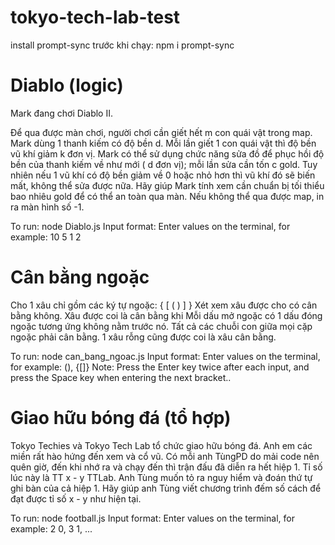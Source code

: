 # tokyo-tech-lab-test
install prompt-sync trước khi chạy:  npm i prompt-sync

# Diablo (logic)
Mark đang chơi Diablo II.

Để qua được màn chơi, người chơi cần giết hết m con quái vật trong map. Mark dùng 1 thanh kiếm có độ bền d. Mỗi lần giết 1 con quái vật thì độ bền vũ khí giảm k đơn vị. Mark có thể sử dụng chức năng sửa đồ để phục hồi độ bền của thanh kiếm về như mới ( d đơn vị); mỗi lần sửa cần tốn c gold. Tuy nhiên nếu 1 vũ khí có độ bền giảm về 0 hoặc nhỏ hơn thì vũ khí đó sẽ biến mất, không thể sửa được nữa.
Hãy giúp Mark tính xem cần chuẩn bị tối thiểu bao nhiêu gold để có thể an toàn qua màn. Nếu không thể qua được map, in ra màn hình số -1.

To run: node Diablo.js
Input format: Enter values on the terminal, for example: 10 5 1 2

# Cân bằng ngoặc
Cho 1 xâu chỉ gồm các ký tự ngoặc: { [ ( ) ] }
Xét xem xâu được cho có cân bằng không.
Xâu được coi là cân bằng khi
Mỗi dấu mở ngoặc có 1 dấu đóng ngoặc tương ứng không nằm trước nó.
Tất cả các chuỗi con giữa mọi cặp ngoặc phải cân bằng.
1 xâu rỗng cũng được coi là xâu cân bằng.

To run: node can_bang_ngoac.js
Input format: Enter values on the terminal, for example: (), {[]}
Note: Press the Enter key twice after each input, and press the Space key when entering the next bracket..

# Giao hữu bóng đá (tổ hợp)
Tokyo Techies và Tokyo Tech Lab tổ chức giao hữu bóng đá. Anh em các miền rất hào hứng đến xem và cổ vũ.
Có mỗi anh TùngPD do mải code nên quên giờ, đến khi nhớ ra và chạy đến thì trận đấu đã diễn ra hết hiệp 1. Tỉ số lúc này là TT x - y TTLab. Anh Tùng muốn tỏ ra nguy hiểm và đoán thứ tự ghi bàn của cả hiệp 1.
Hãy giúp anh Tùng viết chương trình đếm số cách để đạt được tỉ số x - y như hiện tại.

To run: node football.js
Input format: Enter values on the terminal, for example: 2 0, 3 1, ...